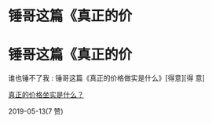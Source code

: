 # 锤哥这篇《真正的价

# 锤哥这篇《真正的价

谁也锤不了我 : 锤哥这篇《真正的价格做实是什么》[得意][得 意]

[真正的价格坐实是什么？](https://mp.weixin.qq.com/s/gbc5jktb3cAuZrOeWP_u2g)

2019-05-13(7 赞)